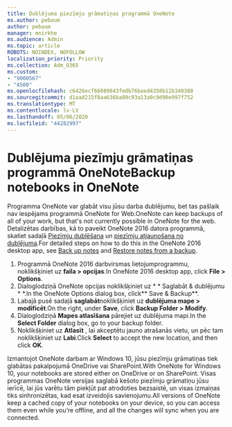 ```yaml
---
title: Dublējuma piezīmju grāmatiņas programmā OneNote
ms.author: pebaum
author: pebaum
manager: mnirkhe
ms.audience: Admin
ms.topic: article
ROBOTS: NOINDEX, NOFOLLOW
localization_priority: Priority
ms.collection: Adm_O365
ms.custom:
- "9000567"
- "4500"
ms.openlocfilehash: c6426ecf66089043fedb76baed4358b12b340388
ms.sourcegitcommit: d1aad215f8aa636ba89c93a13a0c9d90e997f752
ms.translationtype: MT
ms.contentlocale: lv-LV
ms.lasthandoff: 05/06/2020
ms.locfileid: "44282997"
---
```

# <a name="backup-notebooks-in-onenote"></a><span data-ttu-id="6c240-102">Dublējuma piezīmju grāmatiņas programmā OneNote</span><span class="sxs-lookup"><span data-stu-id="6c240-102">Backup notebooks in OneNote</span></span>

<span data-ttu-id="6c240-103">Programma OneNote var glabāt visu jūsu darba dublējumu, bet tas pašlaik nav iespējams programmā OneNote for Web.</span><span class="sxs-lookup"><span data-stu-id="6c240-103">OneNote can keep backups of all of your work, but that's not currently possible in OneNote for the web.</span></span> <span data-ttu-id="6c240-104">Detalizētas darbības, kā to paveikt OneNote 2016 datora programmā, skatiet sadaļā [Piezīmju dublēšana](https://support.office.com/article/back-up-notes-f58b34b0-611d-435e-87fa-7942a1767af4#id0eaabaaa=2016,_2013,_2010) un [piezīmju atjaunošana no dublējuma](https://support.microsoft.com/office/restore-notes-from-a-backup-5daf9cb0-6769-4998-a5de-f044fdd0d831).</span><span class="sxs-lookup"><span data-stu-id="6c240-104">For detailed steps on how to do this in the OneNote 2016 desktop app, see [Back up notes](https://support.office.com/article/back-up-notes-f58b34b0-611d-435e-87fa-7942a1767af4#id0eaabaaa=2016,_2013,_2010) and [Restore notes from a backup](https://support.microsoft.com/office/restore-notes-from-a-backup-5daf9cb0-6769-4998-a5de-f044fdd0d831).</span></span>

1. <span data-ttu-id="6c240-105">Programmā OneNote 2016 darbvirsmas lietojumprogrammu, noklikšķiniet uz **faila > opcijas**.</span><span class="sxs-lookup"><span data-stu-id="6c240-105">In OneNote 2016 desktop app, click **File > Options**.</span></span>
2. <span data-ttu-id="6c240-106">Dialoglodziņā OneNote opcijas noklikšķiniet uz \* \* Saglabāt & dublējumu \* \*.</span><span class="sxs-lookup"><span data-stu-id="6c240-106">In the OneNote Options dialog box, click\*\* Save & Backup\*\*.</span></span>
3. <span data-ttu-id="6c240-107">Labajā pusē sadaļā **saglabāt**noklikšķiniet uz **dublējuma mape > modificēt**.</span><span class="sxs-lookup"><span data-stu-id="6c240-107">On the right, under **Save**, click **Backup Folder > Modify**.</span></span>
4. <span data-ttu-id="6c240-108">Dialoglodziņā **Mapes atlasīšana** pārejiet uz dublējuma mapi.</span><span class="sxs-lookup"><span data-stu-id="6c240-108">In the **Select Folder** dialog box, go to your backup folder.</span></span>
5. <span data-ttu-id="6c240-109">Noklikšķiniet uz **Atlasīt** , lai akceptētu jauno atrašanās vietu, un pēc tam noklikšķiniet uz **Labi**.</span><span class="sxs-lookup"><span data-stu-id="6c240-109">Click **Select** to accept the new location, and then click **OK**.</span></span>

<span data-ttu-id="6c240-110">Izmantojot OneNote darbam ar Windows 10, jūsu piezīmju grāmatiņas tiek glabātas pakalpojumā OneDrive vai SharePoint.</span><span class="sxs-lookup"><span data-stu-id="6c240-110">With OneNote for Windows 10, your notebooks are stored either on OneDrive or on SharePoint.</span></span> <span data-ttu-id="6c240-111">Visas programmas OneNote versijas saglabā kešoto piezīmju grāmatiņu jūsu ierīcē, lai jūs varētu tām piekļūt pat atrodoties bezsaistē, un visas izmaiņas tiks sinhronizētas, kad esat izveidojis savienojumu.</span><span class="sxs-lookup"><span data-stu-id="6c240-111">All versions of OneNote keep a cached copy of your notebooks on your device, so you can access them even while you’re offline, and all the changes will sync when you are connected.</span></span>
